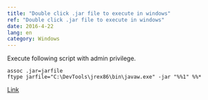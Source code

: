 ```yaml
---
title: "Double click .jar file to execute in windows"
ref: "Double click .jar file to execute in windows"
date: 2016-4-22
lang: en
category: Windows
---
```


Execute following script with admin privilege.

```batch
assoc .jar=jarfile
ftype jarfile="C:\DevTools\jrex86\bin\javaw.exe" -jar "%%1" %%*
```

[Link](http://stackoverflow.com/a/30571306/2558077)
